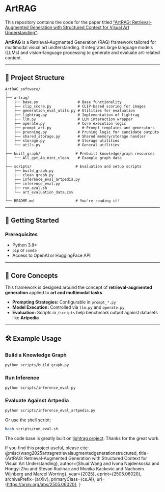 # ArtRAG
This repository contains the code for the paper titled ["ArtRAG: Retrieval-Augmented Generation with Structured Context for Visual Art Understanding"](https://arxiv.org/abs/2505.06020).

**ArtRAG** is a Retrieval-Augmented Generation (RAG) framework tailored for multimodal visual art undterstanding. It integrates large language models (LLMs) and vision-language processing to generate and evaluate art-related content.

---

## 📁 Project Structure

```
ArtRAG_software/
│
├── artrag/                   
│   ├── base.py                  # Base functionality
│   ├── clip_score.py            # CLIP-based scoring for images
│   ├── generation_eval_utils.py # Utilities for evaluation
│   ├── lightrag.py              # Implementation of lightrag
│   ├── llm.py                   # LLM interaction wrapper
│   ├── operate.py               # Core execution logic
│   ├── prompt_art.py              # Prompt templates and generators
│   ├── prunning.py              # Pruning logic for candidate outputs
│   ├── shared_storage.py        # Shared memory/storage handler
│   ├── storage.py               # Storage utilities
│   └── utils.py                 # General utilities
│
├── built_graph/                # Prebuilt knowledge/graph resources
│   └── All_gpt_4o_mini_clean    # Example graph data
│
├── scripts/                    # Evaluation and setup scripts
│   ├── build_graph.py
│   ├── clean_graph.py
│   ├── inference_eval_artpedia.py
│   ├── inference_eval.py
│   ├── run_eval.sh
│   └── art_evaluation_data.csv
│
└── README.md                   # You're reading it!
```

---

## 🚀 Getting Started

### Prerequisites

- Python 3.8+
- `pip` or `conda`
- Access to OpenAI or HuggingFace API 

---

## 🧠 Core Concepts

This framework is designed around the concept of **retrieval-augmented generation** applied to **art and multimodal tasks**.

- **Prompting Strategies:** Configurable in `prompt_*.py`
- **Model Execution:** Controlled via `llm.py` and `operate.py`
- **Evaluation:** Scripts in `/scripts` help benchmark output against datasets like **Artpedia**

---

## 🛠 Example Usage

### Build a Knowledge Graph

```bash
python scripts/build_graph.py
```

### Run Inference

```bash
python scripts/inference_eval.py
```

### Evaluate Against Artpedia

```bash
python scripts/inference_eval_artpedia.py
```

Or use the shell script:

```bash
bash scripts/run_eval.sh
```

The code base is greatly built on [lightrag project](https://github.com/HKUDS/LightRAG). Thanks for the great work.


If you find this project useful, please cite:
@misc{wang2025artragretrievalaugmentedgenerationstructured,
      title={ArtRAG: Retrieval-Augmented Generation with Structured Context for Visual Art Understanding}, 
      author={Shuai Wang and Ivona Najdenkoska and Hongyi Zhu and Stevan Rudinac and Monika Kackovic and Nachoem Wijnberg and Marcel Worring},
      year={2025},
      eprint={2505.06020},
      archivePrefix={arXiv},
      primaryClass={cs.AI},
      url={https://arxiv.org/abs/2505.06020}, 
}